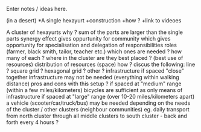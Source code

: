 Enter notes / ideas here.

(in a desert)
  *A single hexayurt
    +construction
      +how ?
        +link to videoes

  A cluster of hexayurts
    why ?
      sum of the parts are larger than the single parts
      synergy effect
      gives oppurtunity for community which gives opportunity for specialisation and delegation of responsibilities
        roles (farmer, black smith, tailor, teacher etc.)
          which ones are needed ?
          how many of each ?
          where in the cluster are they best placed ? (best use of resources)
    distribution of resources (space)
      how ?
        discus the following:
          line ?
          square grid ?
          hexagonal grid ?
          other ?
    infrastructure
      if spaced "close" together infrastructure may not be needed (everything within walking distance)
        pros and cons with this setup ?
      if spaced at "medium" range (within a few miles/kilometers)
        bicycles are sufficient as only means of infrastructure
      if spaced at "large" range (over 10-20 miles/kilometers apart)
        a vehicle (scooter/car/truck/bus) may be needed depending on the needs of the cluster / other clusters (neighbour communities)
          eg. daily transport from north cluster through all middle clusters to south cluster - back and forth every 4 hours ?
          
